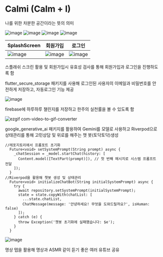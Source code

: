 # Calmi (Calm + I)

나를 위한 차분한 공간이라는 뜻의 의미

![image](https://github.com/user-attachments/assets/01f8d737-a002-4ab7-bedd-d2b6e6fda01f)
![image](https://github.com/user-attachments/assets/74004a93-15d1-4656-8470-febc2e864fa3)
![image](https://github.com/user-attachments/assets/089e3f42-e32b-4d78-9eab-50bc6519ecc8)
![image](https://github.com/user-attachments/assets/cc58fb0f-1b93-4206-b010-0519242ac7c6)

| SplashScreen                                                                              | 회원가입                                                                                      | 로그인|
|-------------------------------------------------------------------------------------------|-------------------------------------------------------------------------------------------|-------|
| ![image](https://github.com/user-attachments/assets/e981a6d2-0611-4b7c-a214-a2cc84330269) | ![image](https://github.com/user-attachments/assets/f832fcc2-9404-4aec-950d-f9bda8ffcbd8) |![image](https://github.com/user-attachments/assets/91dda2cd-15ab-498b-af6a-b31553d09015)|

스플래쉬 스크린 활용 및 회원가입시 유효성 검사를 통해 회원가입과 로그인을 진행하도록 함

flutter_secure_storage 패키지를 사용해 로그인된 사용자의 이메일과 비밀번호를 안전하게 저장하고, 자동로그인 기능 제공

![image](https://github.com/user-attachments/assets/82f73be2-e17e-4403-a2bf-5fef70f24bfb)

firebase에 하루하루 챌린지를 저장하고 한주의 실천률을 볼 수 있도록 함

![ezgif com-video-to-gif-converter](https://github.com/user-attachments/assets/1bdf0008-e216-4c30-a2f4-36e6576e8d92)

google_generative_ai 패키지를 활용하여 Gemini를 모델로 사용하고 Riverpod으로 상태관리를 통해 고민상담 및 위로를 해주는 챗 봇(토닥토닥)생성

```
//레포지토리에서 프롬포트 초기화
  Future<void> setSystemPrompt(String prompt) async {
    _chatSession = _model.startChat(history: [
      Content.model([TextPart(prompt)]), // 첫 번째 메시지로 시스템 프롬프트 전달
    ]);
  }
//Riverpod을 활용해 챗봇 생성 및 상태관리
  Future<void> initializeChatBot(String initialSystemPrompt) async {
    try {
      await repository.setSystemPrompt(initialSystemPrompt);
      state = state.copyWith(chatList: [
        ...state.chatList,
        ChatMessage(message: '안녕하세요! 무엇을 도와드릴까요?', isHuman: false)
      ]);
    } catch (e) {
      throw Exception('챗봇 초기화에 실패했습니다: $e');
    }
  }
```

![image](https://github.com/user-attachments/assets/43e4759b-509d-490b-8c90-3d11a4758d3f)

명상 탭을 활용해 명상과 ASMR 같이 듣기 좋은 여러 유튜브 공유
